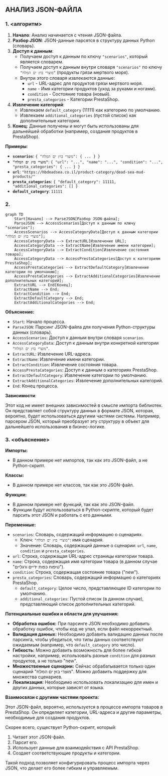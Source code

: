 ## АНАЛИЗ JSON-ФАЙЛА

### 1. **<алгоритм>**

1.  **Начало**: Анализ начинается с чтения JSON-файла.
2.  **Разбор JSON**: JSON-данные парсятся в структуру данных Python (словарь).
3.  **Доступ к данным**:
    *   Получаем доступ к данным по ключу `"scenarios"`, который является словарем.
    *   Получаем доступ к данным внутри словаря `"scenarios"` по ключу `"מוצרי בוץ ים המלח"` (продукты грязи мертвого моря).
    *   Внутри этого словаря извлекаются данные:
        *   `url` - URL-адрес для продуктов грязи мертвого моря.
        *   `name` - Имя категории продуктов (уход за руками и ногами).
        *   `condition` - Состояние товара (новый).
        *   `presta_categories` - Категории PrestaShop.
4.  **Извлечение категорий**:
    *   Извлекаем `default_category` (11111) как категорию по умолчанию.
    *   Извлекаем `additional_categories` (пустой список) как дополнительные категории.
5.  **Конец**:  Данные получены и могут быть использованы для дальнейшей обработки (например, создания продуктов в PrestaShop).

**Примеры**:

*   **`scenarios`**: `{ "מוצרי בוץ ים המלח": { ... } }`
*   **`"מוצרי בוץ ים המלח"`**:  `{ "url": "...", "name": "...", "condition": "...", "presta_categories": { ... } }`
*   **`url`**: `"https://hbdeadsea.co.il/product-category/dead-sea-mud-products/"`
*   **`presta_categories`**: `{ "default_category": 11111, "additional_categories": [] }`
*   **`default_category`**: `11111`

### 2. **<mermaid>**

```mermaid
graph TD
    Start[Начало] --> ParseJSON[Разбор JSON-файла];
    ParseJSON --> AccessScenarios[Доступ к данным по ключу "scenarios"];
    AccessScenarios --> AccessCategoryData[Доступ к данным категории "מוצרי בוץ ים המלח"];
    AccessCategoryData --> ExtractURL[Извлечение URL];
    AccessCategoryData --> ExtractName[Извлечение имени категории];
    AccessCategoryData --> ExtractCondition[Извлечение состояния товара];
    AccessCategoryData --> AccessPrestaCategories[Доступ к категориям PrestaShop];
    AccessPrestaCategories --> ExtractDefaultCategory[Извлечение категории по умолчанию];
    AccessPrestaCategories --> ExtractAdditionalCategories[Извлечение дополнительных категорий];
    ExtractURL --> End[Конец];
    ExtractName --> End;
    ExtractCondition --> End;
    ExtractDefaultCategory --> End;
    ExtractAdditionalCategories --> End;
```

**Объяснение:**

*   `Start`: Начало процесса.
*   `ParseJSON`: Парсинг JSON-файла для получения Python-структуры данных (словарь).
*   `AccessScenarios`: Доступ к данным внутри словаря `scenarios`.
*   `AccessCategoryData`: Доступ к данным внутри конкретной категории `"מוצרי בוץ ים המלח"`.
*   `ExtractURL`: Извлечение URL-адреса.
*   `ExtractName`: Извлечение имени категории.
*   `ExtractCondition`: Извлечение состояния товара.
*   `AccessPrestaCategories`: Доступ к данным о категориях PrestaShop.
*   `ExtractDefaultCategory`: Извлечение категории по умолчанию.
*   `ExtractAdditionalCategories`: Извлечение дополнительных категорий.
*   `End`: Конец процесса.

**Зависимости**:

Этот код не имеет внешних зависимостей в смысле импорта библиотек. Он представляет собой структуру данных в формате JSON, которая, вероятно, будет использоваться другими частями системы. Например, парсером JSON, который преобразует эту структуру в объект для дальнейшего использования в бизнес-логике.

### 3. **<объяснение>**

**Импорты:**

*   В данном примере нет импортов, так как это JSON-файл, а не Python-скрипт.

**Классы:**

*   В данном примере нет классов, так как это JSON-файл.

**Функции:**

*   В данном примере нет функций, так как это JSON-файл.
*   Функции будут использоваться в Python-скрипте, который будет парсить этот JSON и работать с его данными.

**Переменные:**

*   `scenarios`: Словарь, содержащий информацию о сценариях.
    *   Ключ: `"מוצרי בוץ ים המלח"`: имя сценария.
    *   Значение: Словарь, содержащий данные о сценарии: `url`, `name`, `condition` и `presta_categories`.
*   `url`: Строка, содержащая URL-адрес страницы категории товара.
*   `name`: Строка, содержащая имя категории товара (в данном случае "טיפוח כפות ידיים ורגליים").
*   `condition`: Строка, содержащая состояние товара ("new").
*   `presta_categories`: Словарь, содержащий информацию о категориях PrestaShop.
    *   `default_category`: Целое число, представляющее ID категории по умолчанию.
    *   `additional_categories`: Пустой список (в данном случае), представляющий список дополнительных категорий.

**Потенциальные ошибки и области для улучшения:**

*   **Обработка ошибок:** При парсинге JSON необходимо добавить обработку ошибок, чтобы код не упал, если файл некорректный.
*   **Валидация данных:** Необходимо добавить валидацию данных после парсинга, чтобы убедиться, что типы данных соответствуют ожидаемым (например, что `default_category` это число).
*   **Гибкость:** Можно добавить возможность для более гибкой настройки, например, использовать разные `condition` для разных продуктов, а не только "new".
*   **Множественные сценарии:** Сейчас обрабатывается только один сценарий "מוצרי בוץ ים המלח". Можно добавить поддержку для множества сценариев.
*   **Локализация:** Необходимо использовать локализацию для имен и других данных, которые зависят от языка.

**Взаимосвязи с другими частями проекта:**

Этот JSON-файл, вероятно, используется в процессе импорта товаров в PrestaShop. Он определяет категории, URL-адреса и другие параметры, необходимые для создания продуктов. 

Скорее всего, существует Python-скрипт, который:

1.  Читает этот JSON-файл.
2.  Парсит его.
3.  Использует данные для взаимодействия с API PrestaShop.
4.  Создает соответствующие продукты и категории.

Такой подход позволяет конфигурировать процесс импорта через JSON, что делает его более гибким и управляемым.